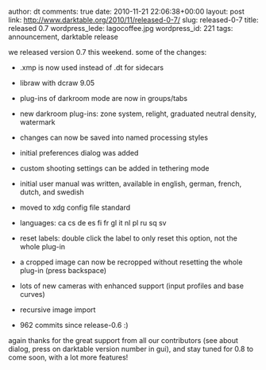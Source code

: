 author: dt
comments: true
date: 2010-11-21 22:06:38+00:00
layout: post
link: http://www.darktable.org/2010/11/released-0-7/
slug: released-0-7
title: released 0.7
wordpress_lede: lagocoffee.jpg
wordpress_id: 221
tags: announcement, darktable release

we released version 0.7 this weekend. some of the changes:



	
  * .xmp is now used instead of .dt for sidecars

	
  * libraw with dcraw 9.05

	
  * plug-ins of darkroom mode are now in groups/tabs

	
  * new darkroom plug-ins: zone system, relight, graduated neutral density, watermark

	
  * changes can now be saved into named processing styles

	
  * initial preferences dialog was added

	
  * custom shooting settings can be added in tethering mode

	
  * initial user manual was written, available in english, german, french, dutch, and swedish

	
  * moved to xdg config file standard

	
  * languages: ca cs de es fi fr gl it nl pl ru sq sv

	
  * reset labels: double click the label to only reset this option, not the whole plug-in

	
  * a cropped image can now be recropped without resetting the whole plug-in (press backspace)

	
  * lots of new cameras with enhanced support (input profiles and base curves)

	
  * recursive image import

	
  * 962 commits since release-0.6 :)


again thanks for the great support from all our contributors (see about dialog, press on darktable version number in gui), and stay tuned for 0.8 to come soon, with a lot more features!
